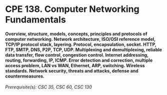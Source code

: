 # CPE 138.     Computer Networking Fundamentals

#### Overview, structure, models, concepts, principles and protocols of computer networking. Network architecture, ISO/OSI reference model, TCP/IP protocol stack, layering. Protocol, encapsulation, socket. HTTP, FTP, SMTP, DNS, P2P, TCP, UDP. Multiplexing and demultiplexing, reliable data transfer, flow control, congestion control. Internet addressing, routing, forwarding, IP, ICMP. Error detection and correction, multiple access problem, LAN vs WAN, Ethernet, ARP, switching. Wireless standards. Network security, threats and attacks, defense and countermeasures. 

*Prerequisite(s): CSC 35, CSC 60, CSC 130*
